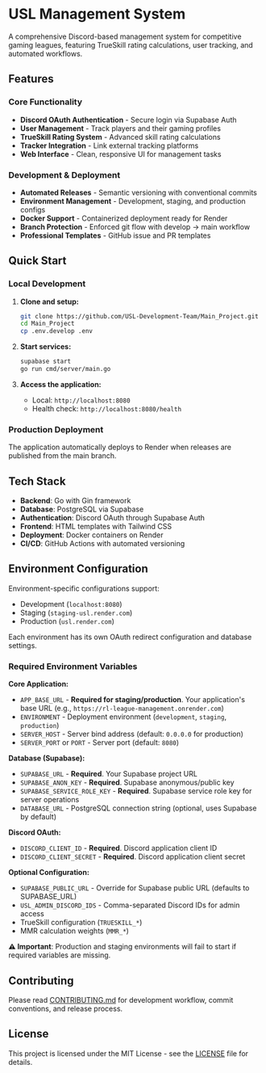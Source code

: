 # USL Management System

A comprehensive Discord-based management system for competitive gaming leagues, featuring TrueSkill rating calculations, user tracking, and automated workflows.

## Features

### Core Functionality
- **Discord OAuth Authentication** - Secure login via Supabase Auth
- **User Management** - Track players and their gaming profiles
- **TrueSkill Rating System** - Advanced skill rating calculations
- **Tracker Integration** - Link external tracking platforms
- **Web Interface** - Clean, responsive UI for management tasks

### Development & Deployment
- **Automated Releases** - Semantic versioning with conventional commits
- **Environment Management** - Development, staging, and production configs
- **Docker Support** - Containerized deployment ready for Render
- **Branch Protection** - Enforced git flow with develop → main workflow
- **Professional Templates** - GitHub issue and PR templates

## Quick Start

### Local Development

1. **Clone and setup:**
   ```bash
   git clone https://github.com/USL-Development-Team/Main_Project.git
   cd Main_Project
   cp .env.develop .env
   ```

2. **Start services:**
   ```bash
   supabase start
   go run cmd/server/main.go
   ```

3. **Access the application:**
   - Local: `http://localhost:8080`
   - Health check: `http://localhost:8080/health`

### Production Deployment

The application automatically deploys to Render when releases are published from the main branch.

## Tech Stack

- **Backend**: Go with Gin framework
- **Database**: PostgreSQL via Supabase
- **Authentication**: Discord OAuth through Supabase Auth
- **Frontend**: HTML templates with Tailwind CSS
- **Deployment**: Docker containers on Render
- **CI/CD**: GitHub Actions with automated versioning

## Environment Configuration

Environment-specific configurations support:
- Development (`localhost:8080`)
- Staging (`staging-usl.render.com`)
- Production (`usl.render.com`)

Each environment has its own OAuth redirect configuration and database settings.

### Required Environment Variables

**Core Application:**
- `APP_BASE_URL` - **Required for staging/production**. Your application's base URL (e.g., `https://rl-league-management.onrender.com`)
- `ENVIRONMENT` - Deployment environment (`development`, `staging`, `production`)
- `SERVER_HOST` - Server bind address (default: `0.0.0.0` for production)
- `SERVER_PORT` or `PORT` - Server port (default: `8080`)

**Database (Supabase):**
- `SUPABASE_URL` - **Required**. Your Supabase project URL
- `SUPABASE_ANON_KEY` - **Required**. Supabase anonymous/public key
- `SUPABASE_SERVICE_ROLE_KEY` - **Required**. Supabase service role key for server operations
- `DATABASE_URL` - PostgreSQL connection string (optional, uses Supabase by default)

**Discord OAuth:**
- `DISCORD_CLIENT_ID` - **Required**. Discord application client ID
- `DISCORD_CLIENT_SECRET` - **Required**. Discord application client secret

**Optional Configuration:**
- `SUPABASE_PUBLIC_URL` - Override for Supabase public URL (defaults to SUPABASE_URL)
- `USL_ADMIN_DISCORD_IDS` - Comma-separated Discord IDs for admin access
- TrueSkill configuration (`TRUESKILL_*`)
- MMR calculation weights (`MMR_*`)

**⚠️ Important**: Production and staging environments will fail to start if required variables are missing.

## Contributing

Please read [CONTRIBUTING.md](CONTRIBUTING.md) for development workflow, commit conventions, and release process.

## License

This project is licensed under the MIT License - see the [LICENSE](LICENSE) file for details.

